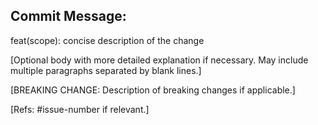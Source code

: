 ## Commit Message:
feat(scope): concise description of the change

[Optional body with more detailed explanation if necessary.
May include multiple paragraphs separated by blank lines.]

[BREAKING CHANGE: Description of breaking changes if applicable.]

[Refs: #issue-number if relevant.] 
